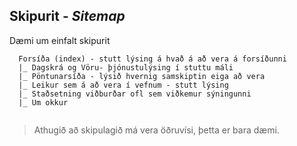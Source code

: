 
## Skipurit - _Sitemap_

Dæmi um einfalt skipurit

```
  Forsíða (index) - stutt lýsing á hvað á að vera á forsíðunni
  |_ Dagskrá og Vöru- þjónustulýsing í stuttu máli
  |_ Pöntunarsíða - lýsið hvernig samskiptin eiga að vera
  |_ Leikur sem á að vera í vefnum - stutt lýsing
  |_ Staðsetning viðburðar ofl sem viðkemur sýningunni
  |_ Um okkur 
  
```
> Athugið að skipulagið má vera öðruvísi, þetta er bara dæmi.
